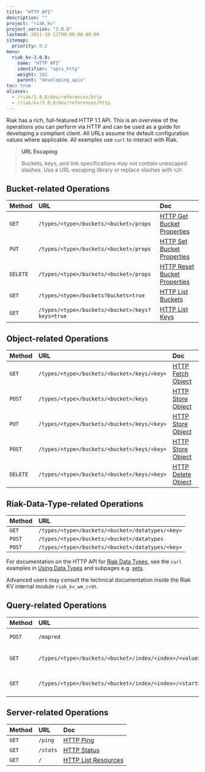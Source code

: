 ```yaml
---
title: "HTTP API"
description: ""
project: "riak_kv"
project_version: "3.0.8"
lastmod: 2021-10-12T00:00:00-00:00
sitemap:
  priority: 0.2
menu:
  riak_kv-3.0.8:
    name: "HTTP API"
    identifier: "apis_http"
    weight: 102
    parent: "developing_apis"
toc: true
aliases:
  - /riak/3.0.8/dev/references/http
  - /riak/kv/3.0.8/dev/references/http
---
```


Riak has a rich, full-featured HTTP 1.1 API. This is an overview of the
operations you can perform via HTTP and can be used as a guide for
developing a compliant client. All URLs assume the default configuration
values where applicable. All examples use `curl` to interact with Riak.

> **URL Escaping**
>
> Buckets, keys, and link specifications may not contain unescaped
slashes. Use a URL-escaping library or replace slashes with `%2F`.

## Bucket-related Operations

Method | URL | Doc
:------|:----|:---
`GET` | `/types/<type>/buckets/<bucket>/props` | [HTTP Get Bucket Properties]({{<baseurl>}}riak/kv/3.0.8/developing/api/http/get-bucket-props)
`PUT` | `/types/<type>/buckets/<bucket>/props` | [HTTP Set Bucket Properties]({{<baseurl>}}riak/kv/3.0.8/developing/api/http/set-bucket-props)
`DELETE` | `/types/<type>/buckets/<bucket>/props` | [HTTP Reset Bucket Properties]({{<baseurl>}}riak/kv/3.0.8/developing/api/http/reset-bucket-props)
`GET` | `/types/<type>/buckets?buckets=true` | [HTTP List Buckets]({{<baseurl>}}riak/kv/3.0.8/developing/api/http/list-buckets)
`GET` | `/types/<type>/buckets/<bucket>/keys?keys=true` | [HTTP List Keys]({{<baseurl>}}riak/kv/3.0.8/developing/api/http/list-keys)

## Object-related Operations

Method | URL | Doc
:------|:----|:---
`GET` | `/types/<type>/buckets/<bucket>/keys/<key>` | [HTTP Fetch Object]({{<baseurl>}}riak/kv/3.0.8/developing/api/http/fetch-object)
`POST` | `/types/<type>/buckets/<bucket>/keys` | [HTTP Store Object]({{<baseurl>}}riak/kv/3.0.8/developing/api/http/store-object)
`PUT` | `/types/<type>/buckets/<bucket>/keys/<key>` | [HTTP Store Object]({{<baseurl>}}riak/kv/3.0.8/developing/api/http/store-object)
`POST` | `/types/<type>/buckets/<bucket>/keys/<key>` | [HTTP Store Object]({{<baseurl>}}riak/kv/3.0.8/developing/api/http/store-object)
`DELETE` | `/types/<type>/buckets/<bucket>/keys/<key>` | [HTTP Delete Object]({{<baseurl>}}riak/kv/3.0.8/developing/api/http/delete-object)

## Riak-Data-Type-related Operations

Method | URL
:------|:----
`GET` | `/types/<type>/buckets/<bucket>/datatypes/<key>`
`POST` | `/types/<type>/buckets/<bucket>/datatypes`
`POST` | `/types/<type>/buckets/<bucket>/datatypes/<key>`

For documentation on the HTTP API for [Riak Data Types]({{<baseurl>}}riak/kv/3.0.8/learn/concepts/crdts),
see the `curl` examples in [Using Data Types]({{<baseurl>}}riak/kv/3.0.8/developing/data-types/#usage-examples)
and subpages e.g. [sets]({{<baseurl>}}riak/kv/3.0.8/developing/data-types/sets).

Advanced users may consult the technical documentation inside the Riak
KV internal module `riak_kv_wm_crdt`.

## Query-related Operations

Method | URL | Doc
:------|:----|:---
`POST` | `/mapred` | [HTTP MapReduce]({{<baseurl>}}riak/kv/3.0.8/developing/api/http/mapreduce)
`GET` | `/types/<type>/buckets/<bucket>/index/<index>/<value>` | [HTTP Secondary Indexes]({{<baseurl>}}riak/kv/3.0.8/developing/api/http/secondary-indexes)
`GET` | `/types/<type>/buckets/<bucket>/index/<index>/<start>/<end>` | [HTTP Secondary Indexes]({{<baseurl>}}riak/kv/3.0.8/developing/api/http/secondary-indexes)

## Server-related Operations

Method | URL | Doc
:------|:----|:---
`GET` | `/ping` | [HTTP Ping]({{<baseurl>}}riak/kv/3.0.8/developing/api/http/ping)
`GET` | `/stats` | [HTTP Status]({{<baseurl>}}riak/kv/3.0.8/developing/api/http/status)
`GET` | `/` | [HTTP List Resources]({{<baseurl>}}riak/kv/3.0.8/developing/api/http/list-resources)

